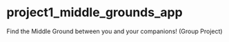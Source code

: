 # project1_middle_grounds_app
Find the Middle Ground between you and your companions! (Group Project)
